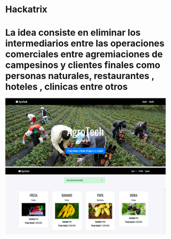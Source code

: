 # Hackatrix
# La idea consiste en eliminar los intermediarios entre las operaciones comerciales entre agremiaciones de campesinos y clientes finales como personas naturales, restaurantes , hoteles , clinicas entre otros
![](https://github.com/ramirovargas/Hackatrix/blob/master/doc/agrtech.png)
![](https://github.com/ramirovargas/Hackatrix/blob/master/doc/image.png)

